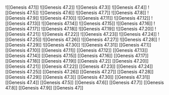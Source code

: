 ![[Genesis 47.1]]
![[Genesis 47.2]]
![[Genesis 47.3]]
![[Genesis 47.4]]
![[Genesis 47.5]]
![[Genesis 47.6]]
![[Genesis 47.7]]
![[Genesis 47.8]]
![[Genesis 47.9]]
![[Genesis 47.10]]
![[Genesis 47.11]]
![[Genesis 47.12]]
![[Genesis 47.13]]
![[Genesis 47.14]]
![[Genesis 47.15]]
![[Genesis 47.16]]
![[Genesis 47.17]]
![[Genesis 47.18]]
![[Genesis 47.19]]
![[Genesis 47.20]]
![[Genesis 47.21]]
![[Genesis 47.22]]
![[Genesis 47.23]]
![[Genesis 47.24]]
![[Genesis 47.25]]
![[Genesis 47.26]]
![[Genesis 47.27]]
![[Genesis 47.28]]
![[Genesis 47.29]]
![[Genesis 47.30]]
![[Genesis 47.31]]
[[Genesis 47.1]]
[[Genesis 47.10]]
[[Genesis 47.11]]
[[Genesis 47.12]]
[[Genesis 47.13]]
[[Genesis 47.14]]
[[Genesis 47.15]]
[[Genesis 47.16]]
[[Genesis 47.17]]
[[Genesis 47.18]]
[[Genesis 47.19]]
[[Genesis 47.2]]
[[Genesis 47.20]]
[[Genesis 47.21]]
[[Genesis 47.22]]
[[Genesis 47.23]]
[[Genesis 47.24]]
[[Genesis 47.25]]
[[Genesis 47.26]]
[[Genesis 47.27]]
[[Genesis 47.28]]
[[Genesis 47.29]]
[[Genesis 47.3]]
[[Genesis 47.30]]
[[Genesis 47.31]]
[[Genesis 47.4]]
[[Genesis 47.5]]
[[Genesis 47.6]]
[[Genesis 47.7]]
[[Genesis 47.8]]
[[Genesis 47.9]]
[[Genesis 47]]
